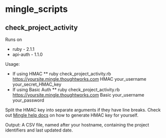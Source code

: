 mingle_scripts
==============

check_project_activity
----------------------

Runs on 
* ruby - 2.1.1
* api-auth - 1.1.0

Usage:

* If using HMAC
** ruby check_project_activity.rb https://yoursite.mingle.thoughtworks.com HMAC your_username your_secret_HMAC_key
* If using Basic Auth
** ruby check_project_activity.rb https://yoursite.mingle.thoughtworks.com Basic your_username your_password

Split the HMAC key into separate arguments if they have line breaks.
Check out [Mingle help docs](http://www.thoughtworks.com/products/docs/mingle/current/help/mingle_api.html) on how to generate HMAC key for yourself.


Output: A CSV file, named after your hostname, containing the project identifiers and last updated date.

